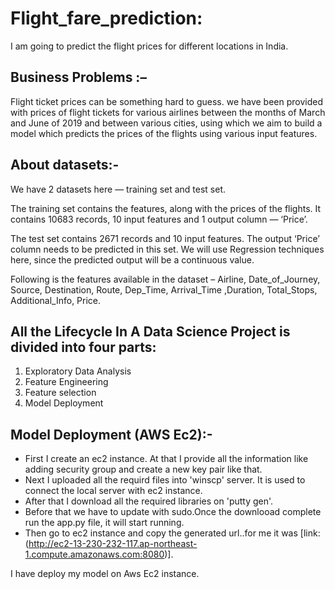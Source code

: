 # Flight_fare_prediction:
I am going to predict the flight prices for different locations in India.

## Business Problems :–

Flight ticket prices can be something hard to guess. we have been provided with prices of flight tickets for various airlines between the months of March and June of 2019 and between various cities, using which we aim to build a model which predicts the prices of the flights using various input features.

## About datasets:-

We have 2 datasets here — training set and test set.

The training set contains the features, along with the prices of the flights. It contains 10683 records, 10 input features and 1 output column — ‘Price’.

The test set contains 2671 records and 10 input features. The output ‘Price’ column needs to be predicted in this set. We will use Regression techniques here, since the predicted output will be a continuous value.

Following is the features available in the dataset – Airline, Date_of_Journey, Source, Destination, Route, Dep_Time, Arrival_Time ,Duration, Total_Stops, Additional_Info, Price.

## All the Lifecycle In A Data Science Project is divided into four parts:

1. Exploratory Data Analysis
2. Feature Engineering
3. Feature selection
4. Model Deployment

## Model Deployment (AWS Ec2):-

- First I create an ec2 instance. At that I provide all the information like adding security group and create a new key pair like that.
- Next I uploaded all the requird files into 'winscp' server. It is used to connect the local server with ec2 instance.
- After that I download all the required libraries on 'putty gen'.
- Before that we have to update with sudo.Once the downlooad complete run the app.py file, it will start running.
- Then go to ec2 instance and copy the generated url..for me it was [link:(http://ec2-13-230-232-117.ap-northeast-1.compute.amazonaws.com:8080)].

I have deploy my model on Aws Ec2 instance.

